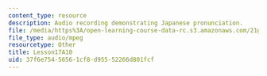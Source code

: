 ```yaml
---
content_type: resource
description: Audio recording demonstrating Japanese pronunciation.
file: /media/https%3A/open-learning-course-data-rc.s3.amazonaws.com/21g-504-japanese-iv-spring-2009/37f6e75456561cf8d95552266d801fcf_Lesson17A10.mp3
file_type: audio/mpeg
resourcetype: Other
title: Lesson17A10
uid: 37f6e754-5656-1cf8-d955-52266d801fcf
---
```

